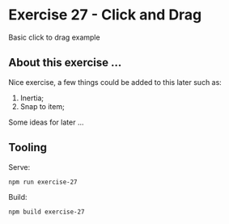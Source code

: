 # Exercise 27 - Click and Drag

Basic click to drag example

## About this exercise ...

Nice exercise, a few things could be added to this later such as:

1. Inertia;
2. Snap to item;

Some ideas for later ...

## Tooling

Serve:

`npm run exercise-27`

Build:

`npm build exercise-27`
